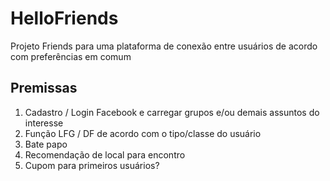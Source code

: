 # HelloFriends
Projeto Friends para uma plataforma de conexão entre usuários de acordo com preferências em comum

## Premissas
  1. Cadastro / Login Facebook e carregar grupos e/ou demais assuntos do interesse
  2. Função LFG / DF de acordo com o tipo/classe do usuário
  3. Bate papo
  4. Recomendação de local para encontro
  5. Cupom para primeiros usuários?
